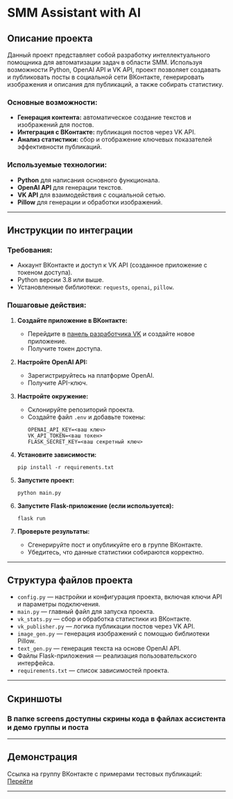 # SMM Assistant with AI

## Описание проекта
Данный проект представляет собой разработку интеллектуального помощника для автоматизации задач в области SMM. Используя возможности Python, OpenAI API и VK API, проект позволяет создавать и публиковать посты в социальной сети ВКонтакте, генерировать изображения и описания для публикаций, а также собирать статистику.

### Основные возможности:
- **Генерация контента:** автоматическое создание текстов и изображений для постов.
- **Интеграция с ВКонтакте:** публикация постов через VK API.
- **Анализ статистики:** сбор и отображение ключевых показателей эффективности публикаций.

### Используемые технологии:
- **Python** для написания основного функционала.
- **OpenAI API** для генерации текстов.
- **VK API** для взаимодействия с социальной сетью.
- **Pillow** для генерации и обработки изображений.

---

## Инструкции по интеграции

### Требования:
- Аккаунт ВКонтакте и доступ к VK API (созданное приложение с токеном доступа).
- Python версии 3.8 или выше.
- Установленные библиотеки: `requests`, `openai`, `pillow`.

### Пошаговые действия:

1. **Создайте приложение в ВКонтакте:**
   - Перейдите в [панель разработчика VK](https://vk.com/dev) и создайте новое приложение.
   - Получите токен доступа.

2. **Настройте OpenAI API:**
   - Зарегистрируйтесь на платформе OpenAI.
   - Получите API-ключ.

3. **Настройте окружение:**
   - Склонируйте репозиторий проекта.
   - Создайте файл `.env` и добавьте токены:
     ```
     OPENAI_API_KEY=<ваш ключ>
     VK_API_TOKEN=<ваш токен>
     FLASK_SECRET_KEY=<ваш секретный ключ>
     ```

4. **Установите зависимости:**
   ```
   pip install -r requirements.txt
   ```

5. **Запустите проект:**
   ```
   python main.py
   ```

6. **Запустите Flask-приложение (если используется):**
   ```
   flask run
   ```

7. **Проверьте результаты:**
   - Сгенерируйте пост и опубликуйте его в группе ВКонтакте.
   - Убедитесь, что данные статистики собираются корректно.

---

## Структура файлов проекта

- `config.py` — настройки и конфигурация проекта, включая ключи API и параметры подключения.
- `main.py` — главный файл для запуска проекта.
- `vk_stats.py` — сбор и обработка статистики из ВКонтакте.
- `vk_publisher.py` — логика публикации постов через VK API.
- `image_gen.py` — генерация изображений с помощью библиотеки Pillow.
- `text_gen.py` — генерация текста на основе OpenAI API.
- Файлы Flask-приложения — реализация пользовательского интерфейса.
- `requirements.txt` — список зависимостей проекта.

---

## Скриншоты

### В папке screens доступны скрины кода в файлах ассистента и демо группы и поста

---

## Демонстрация
Ссылка на группу ВКонтакте с примерами тестовых публикаций: [Перейти](https://vk.ru/club228245393)

---

